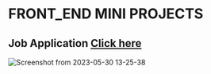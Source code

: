 # FRONT_END MINI PROJECTS 
## Job Application [Click here](https://github.com/Nithya113/HTML-CSS/tree/Demo-repo/Job%20Application%20F_E)
![Screenshot from 2023-05-30 13-25-38](https://github.com/Nithya113/HTML-CSS/assets/104290319/42fb9f92-dc0c-4dfe-a3c0-e720246e1459)
